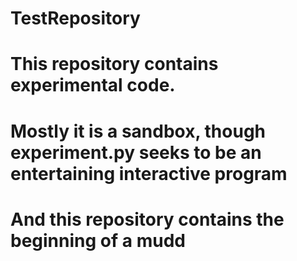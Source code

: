 # TestRepository
# This repository contains experimental code. 
# Mostly it is a sandbox, though experiment.py seeks to be an entertaining interactive program
# And this repository contains the beginning of a mudd

